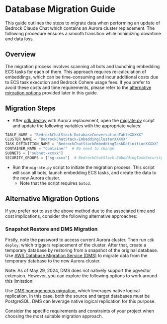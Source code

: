 # Database Migration Guide

This guide outlines the steps to migrate data when performing an update of Bedrock Claude Chat which contains an Aurora cluster replacement. The following procedure ensures a smooth transition while minimizing downtime and data loss.

## Overview

The migration process involves scanning all bots and launching embedding ECS tasks for each of them. This approach requires re-calculation of embeddings, which can be time-consuming and incur additional costs due to ECS task execution and Bedrock Cohere usage fees. If you prefer to avoid these costs and time requirements, please refer to the [alternative migration options](#alternative-migration-options) provided later in this guide.

## Migration Steps

- After [cdk deploy](../README.md#deploy-using-cdk) with Aurora replacement, open the [migrate.py](./migrate.py) script and update the following variables with the appropriate values:

```py
TABLE_NAME = "BedrockChatStack-DatabaseConversationTableXXXXX"
CLUSTER_NAME = "BedrockChatStack-EmbeddingClusterXXXXX"
TASK_DEFINITION_NAME = "BedrockChatStackEmbeddingTaskDefinitionXXXXX"
CONTAINER_NAME = "Container"  # No need to change
SUBNETS = ["subnet-xxxxx"]
SECURITY_GROUPS = ["sg-xxxx"]  # BedrockChatStack-EmbeddingTaskSecurityGroupXXXXX
```

- Run the `migrate.py` script to initiate the migration process. This script will scan all bots, launch embedding ECS tasks, and create the data to the new Aurora cluster.
  - Note that the script requires `boto3`.

## Alternative Migration Options

If you prefer not to use the above method due to the associated time and cost implications, consider the following alternative approaches:

### Snapshot Restore and DMS Migration

Firstly, note the password to access current Aurora cluster. Then run `cdk deploy`, which triggers replacement of the cluster. After that, create a temporary database by restoring from a snapshot of the original database.
Use [AWS Database Migration Service (DMS)](https://aws.amazon.com/dms/) to migrate data from the temporary database to the new Aurora cluster.

Note: As of May 29, 2024, DMS does not natively support the pgvector extension. However, you can explore the following options to work around this limitation:

Use [DMS homogeneous migration](https://docs.aws.amazon.com/dms/latest/userguide/dm-migrating-data.html), which leverages native logical replication. In this case, both the source and target databases must be PostgreSQL. DMS can leverage native logical replication for this purpose.

Consider the specific requirements and constraints of your project when choosing the most suitable migration approach.
